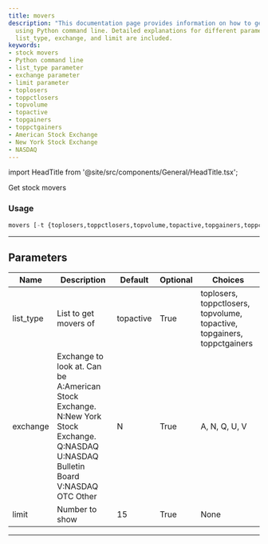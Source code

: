 ```yaml
---
title: movers
description: "This documentation page provides information on how to get stock movers"
  using Python command line. Detailed explanations for different parameters such as
  list_type, exchange, and limit are included.
keywords:
- stock movers
- Python command line
- list_type parameter
- exchange parameter
- limit parameter
- toplosers
- toppctlosers
- topvolume
- topactive
- topgainers
- toppctgainers
- American Stock Exchange
- New York Stock Exchange
- NASDAQ
---
```


import HeadTitle from '@site/src/components/General/HeadTitle.tsx';

<HeadTitle title="portfolio/ally/movers /brokers - Reference | OpenBB Terminal Docs" />

Get stock movers

### Usage

```python
movers [-t {toplosers,toppctlosers,topvolume,topactive,topgainers,toppctgainers}] [-e {A,N,Q,U,V}] [-l LIMIT]
```

---

## Parameters

| Name | Description | Default | Optional | Choices |
| ---- | ----------- | ------- | -------- | ------- |
| list_type | List to get movers of | topactive | True | toplosers, toppctlosers, topvolume, topactive, topgainers, toppctgainers |
| exchange | Exchange to look at. Can be A:American Stock Exchange. N:New York Stock Exchange. Q:NASDAQ U:NASDAQ Bulletin Board V:NASDAQ OTC Other | N | True | A, N, Q, U, V |
| limit | Number to show | 15 | True | None |

---
